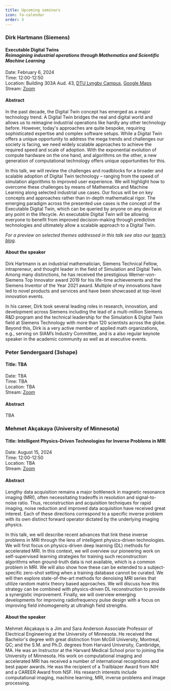 ```yaml
---
title: Upcoming seminars
icon: fa-calendar
order: 3
---
```



### Dirk Hartmann (Siemens) 

#### Executable Digital Twins<br>*Reimagining industrial operations through Mathematics and Scientific Machine Learning*

Date: February 6, 2024   
Time: 12:00-12:50   
Location: Building 303A Aud. 43, [DTU Lyngby Campus](https://www.dtu.dk/english/about/campuses/dtu-lyngby-campus), [Google Maps](https://goo.gl/maps/3y2yCAkG5wcdJFcc6)  
Stream: [Zoom](https://dtumods.github.io/zoom)   

#### Abstract 

In the past decade, the Digital Twin concept has emerged as a major technology trend. A Digital Twin bridges the real and digital world and allows us to reimagine industrial operations like hardly any other technology before. However, today's approaches are quite bespoke, requiring sophisticated expertise and complex software setups. While a Digital Twin offers a unique opportunity to address the mega trends and challenges our society is facing, we need widely scalable approaches to achieve the required speed and scale of adoption. With the exponential evolution of compute hardware on the one hand, and algorithms on the other, a new generation of computational technology offers unique opportunities for this.

In this talk, we will review the challenges and roadblocks for a broader and scalable adoption of Digital Twin technology – ranging from the speed of simulation algorithms to improved user experience. We will highlight how to overcome these challenges by means of Mathematics and Machine Learning along selected industrial use cases. Our focus will be on key concepts and approaches rather than in-depth mathematical rigor. The emerging paradigm across the presented use cases is the concept of the Executable Digital Twin, which can be queried by anyone on any device at any point in the lifecycle. An executable Digital Twin will be allowing everyone to benefit from improved decision-making through predictive technologies and ultimately allow a scalable approach to a Digital Twin.

*For a preview on selected themes addressed in this talk see also our [team’s blog](https://blogs.sw.siemens.com/art-of-the-possible).*


#### About the speaker

Dirk Hartmann is an industrial mathematician, Siemens Technical Fellow, intrapreneur, and thought leader in the field of Simulation and Digital Twin. Among many distinctions, he has received the prestigious Werner-von-Siemens Top Innovator award 2019 for his life-time achievements and the Siemens Inventor of the Year 2021 award. Multiple of my innovations have led to novel products and services and have been showcased at top-level innovation events.

In his career, Dirk took several leading roles in research, innovation, and development across Siemens including the lead of a multi-million Siemens R&D program and the technical leadership for the Simulation & Digital Twin field at Siemens Technology with more than 120 scientists across the globe. Beyond this, Dirk is a very active member of applied math organizations, e.g., serving on SIAM’s Industry Committee, and is a also regular keynote speaker in the academic community as well as at executive events.


### Peter Søndergaard (3shape)

#### Title: TBA

Date: TBA    
Time: TBA    
Location: TBA    
Stream: [Zoom](https://dtumods.github.io/zoom)   

#### Abstract 

TBA


### Mehmet Akçakaya (University of Minnesota)

#### Title: Intelligent Physics-Driven Technologies for Inverse Problems in MRI

Date: August 15, 2024    
Time: 12:00-12:50    
Location: TBA    
Stream: [Zoom](https://dtumods.github.io/zoom)   

#### Abstract

 Lengthy data acquisition remains a major bottleneck in magnetic resonance imaging (MRI), often necessitating tradeoffs in resolution and signal-to-noise ratio. Thus, reconstruction and acquisition techniques for rapid imaging, noise reduction and improved data acquisition have received great interest. Each of these directions correspond to a specific inverse problem with its own distinct forward operator dictated by the underlying imaging physics.

In this talk, we will describe recent advances that link these inverse problems in MRI through the lens of intelligent physics-driven technologies. We will first focus on physics-driven deep learning (DL) methods for accelerated MRI. In this context, we will overview our pioneering work on self-supervised learning strategies for training such reconstruction algorithms when ground-truth data is not available, which is a common problem in MRI. We will also show how these can be extended to a subject-specific zero-shot setting when a training database cannot be curated. We will then explore state-of-the-art methods for denoising MRI series that utilize random matrix theory based approaches. We will discuss how this strategy can be combined with physics-driven DL reconstruction to provide a synergistic improvement. Finally, we will overview emerging developments for improving radiofrequency pulse design with a focus on improving field inhomogeneity at ultrahigh field strengths.

#### About the speaker

Mehmet Akçakaya is a Jim and Sara Anderson Associate Professor of Electrical Engineering at the University of Minnesota. He received the Bachelor's degree with great distinction from McGill University, Montreal, QC; and the S.M. and Ph.D. degrees from Harvard University, Cambridge, MA. He was an Instructor at the Harvard Medical School prior to joining the University of Minnesota. His work on computational imaging and accelerated MRI has received a number of international recognitions and best paper awards. He was the recipient of a Trailblazer Award from NIH and a CAREER Award from NSF. His research interests include computational imaging, machine learning, MRI, inverse problems and image processing.